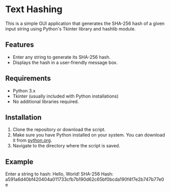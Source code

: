 # Text Hashing

This is a simple GUI application that generates the SHA-256 hash of a given input string using Python's Tkinter library and hashlib module.

## Features

- Enter any string to generate its SHA-256 hash.
- Displays the hash in a user-friendly message box.

## Requirements

- Python 3.x
- Tkinter (usually included with Python installations)
- No additional libraries required.

## Installation

1. Clone the repository or download the script.
2. Make sure you have Python installed on your system. You can download it from [python.org](https://www.python.org/downloads/).
3. Navigate to the directory where the script is saved.

## Example
Enter a string to hash: Hello, World!
SHA-256 Hash: a591a6d40bf420404a011733cfb7b190d62c65bf0bcda190f4f7e2b747b77e0e

